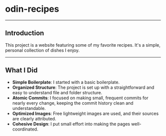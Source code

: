 # odin-recipes
---
## Introduction

This project is a website featuring some of my favorite recipes. It's a simple, personal collection of dishes I enjoy.

---

## What I Did

- **Simple Boilerplate**: I started with a basic boilerplate.
- **Organized Structure**: The project is set up with a straightforward and easy to understand file and folder structure.
- **Atomic Commits**: I focused on making small, frequent commits for nearly every change, keeping the commit history clean and understandable.
- **Optimized Images**: Free lightweight images are used, and their sources are clearly attributed.
- **Cohesive Design**: I put small effort into making the pages well-coordinated.